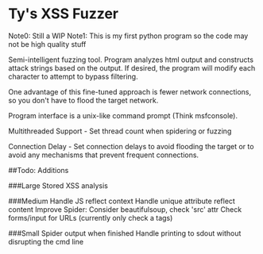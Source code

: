 # Ty's XSS Fuzzer

Note0: Still a WIP
Note1: This is my first python program so the code may not be high quality stuff

Semi-intelligent fuzzing tool. Program analyzes html output and constructs attack strings based on the output. If desired, the program will modify each character to attempt to bypass filtering. 

One advantage of this fine-tuned approach is fewer network connections, so you don't have to flood the target network. 

Program interface is a unix-like command prompt (Think msfconsole).

Multithreaded Support - Set thread count when spidering or fuzzing

Connection Delay - Set connection delays to avoid flooding the target or to avoid any mechanisms that prevent frequent connections.

##Todo: Additions

###Large 
Stored XSS analysis

###Medium 
Handle JS reflect context
Handle unique attribute reflect content
Improve Spider: Consider beautifulsoup, check 'src' attr
Check forms/input for URLs (currently only check a tags)

###Small 
Spider output when finished 
Handle printing to sdout without disrupting the cmd line


